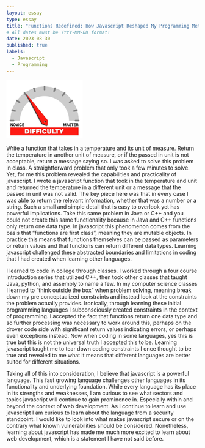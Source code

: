 ```yaml
---
layout: essay
type: essay
title: "Functions Redefined: How Javascript Reshaped My Programming Methodologies"
# All dates must be YYYY-MM-DD format!
date: 2023-08-30
published: true
labels:
  - Javascript
  - Programming
---
```


<img width="200px" class="rounded float-start pe-4" src="../img/difficulty/degree_difficulty.jpg">

Write a function that takes in a temperature and its unit of measure. Return the temperature in another unit of measure, or if the passed in unit is not acceptable, return a message saying so. I was asked to solve this problem in class. A straightforward problem that only took a few minutes to solve. Yet, for me this problem revealed the capabilities and practicality of javascript. I wrote a javascript function that took in the temperature and unit and returned the temperature in a different unit or a message that the passed in unit was not valid. The key piece here was that in every case I was able to return the relevant information, whether that was a number or a string. Such a small and simple detail that is easy to overlook yet has powerful implications. Take this same problem in Java or C++ and you could not create this same functionality because in Java and C++ functions only return one data type. In javascript this phenomenon comes from the basis that “functions are first class”, meaning they are mutable objects. In practice this means that functions themselves can be passed as parameters or return values and that functions can return different data types. Learning javascript challenged these abstracted boundaries and limitations in coding that I had created when learning other languages. 

I learned to code in college through classes. I worked through a four course introduction series that utilized C++, then took other classes that taught Java, python, and assembly to name a few. In my computer science classes I learned to “think outside the box” when problem solving, meaning break down my pre conceptualized constraints and instead look at the constraints the problem actually provides. Ironically, through learning these initial programming languages I subconsciously created constraints in the context of programming. I accepted the fact that functions return one data type and so further processing was necessary to work around this, perhaps on the drover code side with significant return values indicating errors, or perhaps even exceptions instead. Now when coding in some languages, yes this is true but this is not the universal truth I accepted this to be. Learning javascript taught me to tear down coding constraints I once thought to be true and revealed to me what it means that different languages are better suited for different situations. 

Taking all of this into consideration, I believe that javascript is a powerful language. This fast growing language challenges other languages in its functionality and underlying foundation. While every language has its place in its strengths and weaknesses, I am curious to see what sectors and topics javascript will continue to gain prominence in. Especially within and beyond the context of web development. As I continue to learn and use javascript I am curious to learn about the language from a security standpoint. I would like to look into what makes javascript secure or on the contrary what known vulnerabilities should be considered. Nonetheless, learning about javascript has made me much more excited to learn about web development, which is a statement I have not said before. 
